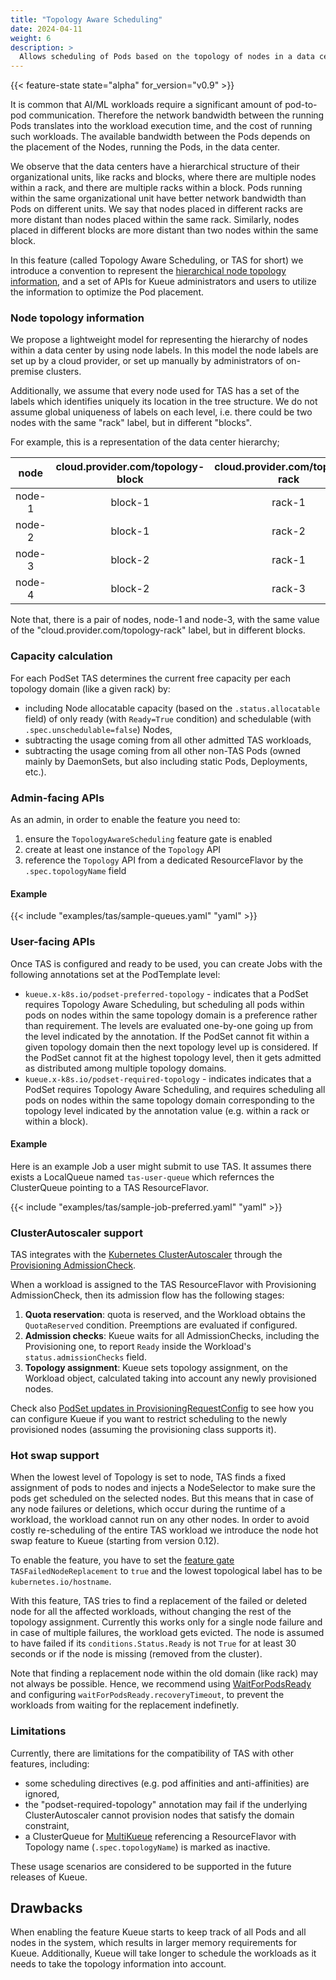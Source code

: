 ```yaml
---
title: "Topology Aware Scheduling"
date: 2024-04-11
weight: 6
description: >
  Allows scheduling of Pods based on the topology of nodes in a data center.
---
```


{{< feature-state state="alpha" for_version="v0.9" >}}

It is common that AI/ML workloads require a significant amount of pod-to-pod
communication. Therefore the network bandwidth between the running Pods
translates into the workload execution time, and the cost of running
such workloads. The available bandwidth between the Pods depends on the placement
of the Nodes, running the Pods, in the data center.

We observe that the data centers have a hierarchical structure of their
organizational units, like racks and blocks, where there are multiple nodes
within a rack, and there are multiple racks within a block. Pods running within
the same organizational unit have better network bandwidth than Pods on
different units. We say that nodes placed in different racks are more distant
than nodes placed within the same rack. Similarly, nodes placed in different
blocks are more distant than two nodes within the same block.

In this feature (called Topology Aware Scheduling, or TAS for short) we
introduce a convention to represent the
[hierarchical node topology information](#node-topology-information), and a set
of APIs for Kueue administrators and users to utilize the information
to optimize the Pod placement.

### Node topology information

We propose a lightweight model for representing the hierarchy of nodes within a
data center by using node labels. In this model the node labels are set up by a
cloud provider, or set up manually by administrators of on-premise clusters.

Additionally, we assume that every node used for TAS has a set of the labels
which identifies uniquely its location in the tree structure. We do not assume
global uniqueness of labels on each level, i.e. there could be two nodes with
the same "rack" label, but in different "blocks".

For example, this is a representation of the data center hierarchy;

|  node  |  cloud.provider.com/topology-block | cloud.provider.com/topology-rack |
|:------:|:----------------------------------:|:--------------------------------:|
| node-1 |               block-1              |              rack-1              |
| node-2 |               block-1              |              rack-2              |
| node-3 |               block-2              |              rack-1              |
| node-4 |               block-2              |              rack-3              |

Note that, there is a pair of nodes, node-1 and node-3, with the same value of
the "cloud.provider.com/topology-rack" label, but in different blocks.

### Capacity calculation

For each PodSet TAS determines the current free capacity per each topology
domain (like a given rack) by:
- including Node allocatable capacity (based on the `.status.allocatable` field)
  of only ready (with `Ready=True` condition) and schedulable (with `.spec.unschedulable=false`) Nodes,
- subtracting the usage coming from all other admitted TAS workloads,
- subtracting the usage coming from all other non-TAS Pods (owned mainly by
  DaemonSets, but also including static Pods, Deployments, etc.).

### Admin-facing APIs

As an admin, in order to enable the feature you need to:
1. ensure the `TopologyAwareScheduling` feature gate is enabled
2. create at least one instance of the `Topology` API
3. reference the `Topology` API from a dedicated ResourceFlavor by the
   `.spec.topologyName` field

#### Example

{{< include "examples/tas/sample-queues.yaml" "yaml" >}}

### User-facing APIs

Once TAS is configured and ready to be used, you can create Jobs with the
following annotations set at the PodTemplate level:
- `kueue.x-k8s.io/podset-preferred-topology` - indicates that a PodSet requires
	Topology Aware Scheduling, but scheduling all pods within pods on nodes
	within the same topology domain is a preference rather than requirement.
	The levels are evaluated one-by-one going up from the level indicated by
	the annotation. If the PodSet cannot fit within a given topology domain
	then the next topology level up is considered. If the PodSet cannot fit
	at the highest topology level, then it gets admitted as distributed
	among multiple topology domains.
- `kueue.x-k8s.io/podset-required-topology` - indicates indicates that a PodSet
  requires Topology Aware Scheduling, and requires scheduling all pods on nodes
	within the same topology domain corresponding to the topology level
	indicated by the annotation value (e.g. within a rack or within a block).

#### Example

Here is an example Job a user might submit to use TAS. It assumes there exists
a LocalQueue named `tas-user-queue` which refernces the ClusterQueue pointing
to a TAS ResourceFlavor.

{{< include "examples/tas/sample-job-preferred.yaml" "yaml" >}}

### ClusterAutoscaler support

TAS integrates with the [Kubernetes ClusterAutoscaler](https://github.com/kubernetes/autoscaler/tree/master/cluster-autoscaler)
through the [Provisioning AdmissionCheck](/docs/admission-check-controllers/provisioning/).

When a workload is assigned to the TAS ResourceFlavor with Provisioning
AdmissionCheck, then its admission flow has the following stages:
1. **Quota reservation**: quota is reserved, and the Workload obtains the
  `QuotaReserved` condition. Preemptions are evaluated if configured.
2. **Admission checks**: Kueue waits for all AdmissionChecks, including the
  Provisioning one, to report `Ready` inside the Workload's
  `status.admissionChecks` field.
3. **Topology assignment**: Kueue sets topology assignment, on the Workload
  object, calculated taking into account any newly provisioned nodes.

Check also [PodSet updates in ProvisioningRequestConfig](site/content/en/docs/admission-check-controllers/provisioning.md)
to see how you can configure Kueue if you want to restrict scheduling to the
newly provisioned nodes (assuming the provisioning class supports it).

### Hot swap support
When the lowest level of Topology is set to node, TAS finds a fixed assignment
of pods to nodes and injects a NodeSelector to make sure the pods get scheduled
on the selected nodes. But this means that in case
of any node failures or deletions, which occur during the runtime of a workload,
the workload cannot run on any other nodes. In order to avoid costly re-scheduling
of the entire TAS workload we introduce the node hot swap feature to Kueue
(starting from version 0.12).

To enable the feature, you have to set the [feature gate](https://kubernetes.io/docs/reference/command-line-tools-reference/feature-gates/)
`TASFailedNodeReplacement` to `true` and the lowest topological label has to be
`kubernetes.io/hostname`.

With this feature, TAS tries to find a replacement of the failed or deleted node for
all the affected workloads, without changing the rest of the topology assignment.
Currently this works only for a single node failure and in case of multiple failures,
the workload gets evicted. The node is assumed to have failed if its `conditions.Status.Ready`
is not `True` for at least 30 seconds or if the node is missing (removed from the cluster).

Note that finding a replacement node within the old domain (like rack) may not always
be possible. Hence, we recommend using [WaitForPodsReady](/docs/tasks/manage/setup_wait_for_pods_ready/)
and configuring `waitForPodsReady.recoveryTimeout`, to prevent the workloads from
waiting for the replacement indefinetly.

### Limitations

Currently, there are limitations for the compatibility of TAS with other
features, including:
- some scheduling directives (e.g. pod affinities and anti-affinities) are ignored,
- the "podset-required-topology" annotation may fail if the underlying
  ClusterAutoscaler cannot provision nodes that satisfy the domain constraint,
- a ClusterQueue for [MultiKueue](multikueue.md) referencing a ResourceFlavor
with Topology name (`.spec.topologyName`) is marked as inactive.

These usage scenarios are considered to be supported in the future releases
of Kueue.

## Drawbacks

When enabling the feature Kueue starts to keep track of all Pods and all nodes
in the system, which results in larger memory requirements for Kueue.
Additionally, Kueue will take longer to schedule the workloads as it needs to
take the topology information into account.
